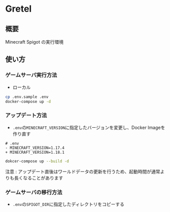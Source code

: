 # Gretel

## 概要

Minecraft Spigot の実行環境

## 使い方

### ゲームサーバ実行方法
- ローカル

```sh
cp .env.sample .env
docker-compose up -d
```

### アップデート方法
- `.env`の`MINECRAFT_VERSION`に指定したバージョンを変更し、Docker Imageを作り直す
```
# .env
- MINECRAFT_VERSION=1.17.4
+ MINECRAFT_VERSION=1.18.1
```
```sh
dokcer-compose up --build -d
```

注意 : アップデート直後はワールドデータの更新を行うため、起動時間が通常よりも長くなることがあります

### ゲームサーバの移行方法
- `.env`の`SPIGOT_DIR`に指定したディレクトリをコピーする
